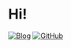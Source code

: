 # Hi!
[![Blog](https://img.shields.io/badge/x-log-blue)](https://z-r.cc)
[![GitHub](https://img.shields.io/badge/GitHub-AHdark-%2312100E.svg?logo=Github&logoColor=white)](https://github.com/jizizr)
